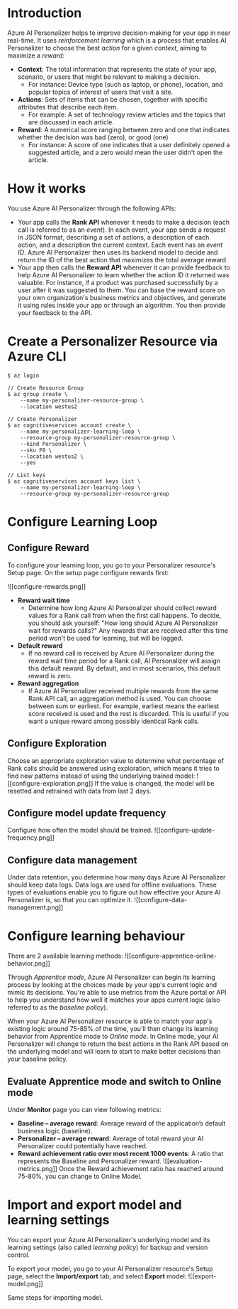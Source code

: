 # Introduction

Azure AI Personalizer helps to improve decision-making for your app in near real-time. It uses _reinforcement learning_ which is a process that enables AI Personalizer to choose the best _action_ for a given _context_, aiming to maximize a _reward_:

-   **Context**: The total information that represents the state of your app, scenario, or users that might be relevant to making a decision.
    -   For instance: Device type (such as laptop, or phone), location, and popular topics of interest of users that visit a site.
-   **Actions**: Sets of items that can be chosen, together with specific attributes that describe each item.
    -   For example: A set of technology review articles and the topics that are discussed in each article.
-   **Reward**: A numerical score ranging between zero and one that indicates whether the decision was bad (zero), or good (one)
    -   For instance: A score of one indicates that a user definitely opened a suggested article, and a zero would mean the user didn't open the article.

# How it works

You use Azure AI Personalizer through the following APIs:

-   Your app calls the **Rank API** whenever it needs to make a decision (each call is referred to as an *event*). In each event, your app sends a request in JSON format, describing a set of actions, a description of each action, and a description the current context. Each event has an *event ID*. Azure AI Personalizer then uses its backend model to decide and return the ID of the best action that maximizes the total average reward.
-   Your app then calls the **Reward API** whenever it can provide feedback to help Azure AI Personalizer to learn whether the action ID it returned was valuable. For instance, if a product was purchased successfully by a user after it was suggested to them. You can base the reward score on your own organization's business metrics and objectives, and generate it using rules inside your app or through an algorithm. You then provide your feedback to the API.

# Create a Personalizer Resource via Azure CLI

```
$ az login

// Create Resource Group
$ az group create \
    --name my-personalizer-resource-group \
    --location westus2

// Create Personalizer
$ az cognitiveservices account create \
    --name my-personalizer-learning-loop \
    --resource-group my-personalizer-resource-group \
    --kind Personalizer \
    --sku F0 \
    --location westus2 \
    --yes

// List keys
$ az cognitiveservices account keys list \
    --name my-personalizer-learning-loop \
    --resource-group my-personalizer-resource-group
```

# Configure Learning Loop

## Configure Reward

To configure your learning loop, you go to your Personalizer resource's Setup page. On the setup page configure rewards first:

![[configure-rewards.png]]

-   **Reward wait time**
    -   Determine how long Azure AI Personalizer should collect reward values for a Rank call from when the first call happens. To decide, you should ask yourself: "How long should Azure AI Personalizer wait for rewards calls?" Any rewards that are received after this time period won't be used for learning, but will be logged.
-   **Default reward**
    -   If no reward call is received by Azure AI Personalizer during the reward wait time period for a Rank call, AI Personalizer will assign this default reward. By default, and in most scenarios, this default reward is zero.
-   **Reward aggregation**
    -   If Azure AI Personalizer received multiple rewards from the same Rank API call, an aggregation method is used. You can choose between sum or earliest. For example, earliest means the earliest score received is used and the rest is discarded. This is useful if you want a unique reward among possibly identical Rank calls.

## Configure Exploration

Choose an appropriate exploration value to determine what percentage of Rank calls should be answered using exploration, which means it tries to find new patterns instead of using the underlying trained model: ![[configure-exploration.png]] If the value is changed, the model will be resetted and retrained with data from last 2 days.

## Configure model update frequency

Configure how often the model should be trained. ![[configure-update-frequency.png]]

## Configure data management

Under data retention, you determine how many days Azure AI Personalizer should keep data logs. Data logs are used for offline evaluations. These types of evaluations enable you to figure out how effective your Azure AI Personalizer is, so that you can optimize it. ![[configure-data-management.png]]

# Configure learning behaviour

There are 2 available learning methods: ![[configure-apprentice-online-behavior.png]]

Through *Apprentice mode*, Azure AI Personalizer can begin its learning process by looking at the choices made by your app's current logic and mimic its decisions. You're able to use metrics from the Azure portal or API to help you understand how well it matches your apps current logic (also referred to as the *baseline policy*).

When your Azure AI Personalizer resource is able to match your app's existing logic around 75-85% of the time, you'll then change its learning behavior from Apprentice mode to *Online mode*. In Online mode, your AI Personalizer will change to return the best actions in the Rank API based on the underlying model and will learn to start to make better decisions than your baseline policy.

## Evaluate Apprentice mode and switch to Online mode

Under **Monitor** page you can view following metrics:

-   **Baseline – average reward**: Average reward of the application’s default business logic (baseline).
-   **Personalizer – average reward**: Average of total reward your AI Personalizer could potentially have reached.
-   **Reward achievement ratio over most recent 1000 events**: A ratio that represents the Baseline and Personalizer reward. ![[evaluation-metrics.png]] Once the Reward achievement ratio has reached around 75-80%, you can change to Online Model.

# Import and export model and learning settings

You can export your Azure AI Personalizer's underlying model and its learning settings (also called *learning policy*) for backup and version control.

To export your model, you go to your AI Personalizer resource's Setup page, select the **Import/export** tab, and select **Export** model: ![[export-model.png]]

Same steps for importing model.
